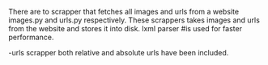 
There are to scrapper that fetches all images and urls from a website images.py and urls.py respectively. These scrappers takes images and urls from the website and stores it into disk. lxml parser #is used for faster performance.

-urls scrapper both relative and absolute urls have been included.
